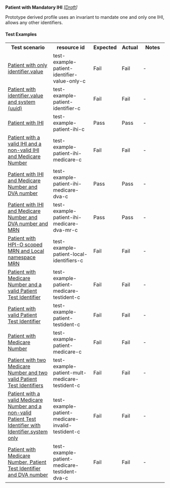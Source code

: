 **Patient with Mandatory IHI** *[[Draft](http://hl7.org/fhir/r4/valueset-publication-status.html)]*

Prototype derived profile uses an invariant to mandate one and only one IHI, allows any other identifiers.

#### Test Examples

<table class="list" style="width:100%">
    <colgroup>
       <col span="1" style="width: 24%;"/>
       <col span="1" style="width: 25%;"/>
       <col span="1" style="width: 10%;"/>
       <col span="1" style="width: 10%;"/>
       <col span="1" style="width: 15%;"/>
    </colgroup>
	<tbody>
      <tr>
        <th>Test scenario</th>
        <th>resource id</th>
        <th>Expected</th>
        <th>Actual</th>
		<th>Notes</th>
      </tr>
      <tr>
        <td><a href="Patient-test-example-patient-identifier-value-only-c.html">Patient with only identifier.value</a></td>
        <td>test-example-patient-identifier-value-only-c</td>
        <td>Fail</td>
        <td>Fail</td>
        <td>-</td>
      </tr>
      <tr>
        <td><a href="Patient-test-example-patient-identifier-c.html">Patient with identifier.value and system (uuid)</a></td>
        <td>test-example-patient-identifier-c</td>
        <td>Fail</td>
        <td>Fail</td>
        <td>-</td>
      </tr>
      <tr>
        <td><a href="Patient-test-example-patient-ihi-c.html">Patient with IHI</a></td>
        <td>test-example-patient-ihi-c</td>
        <td>Pass</td>
        <td>Pass</td>
        <td>-</td>
      </tr>
      <tr>
        <td><a href="Patient-test-example-patient-ihi-medicare-c.html">Patient with a valid IHI and a non-valid IHI and Medicare Number</a></td>
        <td>test-example-patient-ihi-medicare-c</td>
        <td>Fail</td>
        <td>Fail</td>
        <td>-</td>
      </tr>
      <tr>
        <td><a href="Patient-test-example-patient-ihi-medicare-dva-c.html">Patient with IHI and Medicare Number and DVA number</a></td>
        <td>test-example-patient-ihi-medicare-dva-c</td>
        <td>Pass</td>
        <td>Pass</td>
        <td>-</td>
      </tr>
      <tr>
        <td><a href="Patient-test-example-patient-ihi-medicare-dva-mr-c.html">Patient with IHI and Medicare Number and DVA number and MRN</a></td>
        <td>test-example-patient-ihi-medicare-dva-mr-c</td>
        <td>Pass</td>
        <td>Pass</td>
        <td>-</td>
      </tr>
      <tr>
        <td><a href="Patient-test-example-patient-local-identifiers-c.html">Patient with HPI-O scoped MRN and Local namespace MRN</a></td>
        <td>test-example-patient-local-identifiers-c</td>
        <td>Fail</td>
        <td>Fail</td>
        <td>-</td>
      </tr>
      <tr>
        <td><a href="Patient-test-example-patient-medicare-testident-c.html">Patient with Medicare Number and a valid Patient Test Identifier</a></td>
        <td>test-example-patient-medicare-testident-c</td>
        <td>Fail</td>
        <td>Fail</td>
        <td>-</td>
      </tr>
      <tr>
        <td><a href="Patient-test-example-patient-testident-c.html">Patient with valid Patient Test Identifier</a></td>
        <td>test-example-patient-testident-c</td>
        <td>Fail</td>
        <td>Fail</td>
        <td>-</td>
      </tr>
      <tr>
        <td><a href="Patient-test-example-patient-medicare-c.html">Patient with Medicare Number</a></td>
        <td>test-example-patient-medicare-c</td>
        <td>Fail</td>
        <td>Fail</td>
        <td>-</td>
      </tr>
      <tr>
        <td><a href="Patient-test-example-patient-mult-medicare-testident-c.html">Patient with two Medicare Number and two valid Patient Test Identifiers</a></td>
        <td>test-example-patient-mult-medicare-testident-c</td>
        <td>Fail</td>
        <td>Fail</td>
        <td>-</td>
      </tr>
      <tr>
        <td><a href="Patient-test-example-patient-medicare-invalid-testident-c.html">Patient with a valid Medicare Number and a non-valid Patient Test Identifier with Identifier.system only</a></td>
        <td>test-example-patient-medicare-invalid-testident-c</td>
        <td>Fail</td>
        <td>Fail</td>
        <td>-</td>
      </tr>
      <tr>
        <td><a href="Patient-test-example-patient-medicare-testident-dva-c.html">Patient with Medicare Number, Patient Test Identifier and DVA number</a></td>
        <td>test-example-patient-medicare-testident-dva-c</td>
        <td>Fail</td>
        <td>Fail</td>
        <td>-</td>
      </tr>
    </tbody>
</table>

